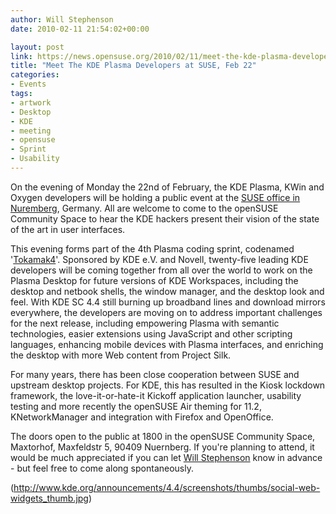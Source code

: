 ```yaml
---
author: Will Stephenson
date: 2010-02-11 21:54:02+00:00

layout: post
link: https://news.opensuse.org/2010/02/11/meet-the-kde-plasma-developers-at-suse-feb-22/
title: "Meet The KDE Plasma Developers at SUSE, Feb 22"
categories:
- Events
tags:
- artwork
- Desktop
- KDE
- meeting
- opensuse
- Sprint
- Usability
---
```

On the evening of Monday the 22nd of February, the KDE Plasma, KWin and Oxygen developers will be holding a public event at the [SUSE office in Nuremberg](http://www.novell.com/de-de/company/contact/gs-nuernberg/), Germany.  All are welcome to come to the openSUSE Community Space to hear the KDE hackers present their vision of the state of the art in user interfaces.

This evening forms part of the 4th Plasma coding sprint, codenamed '[Tokamak4](http://techbase.kde.org/Projects/Plasma/Tokamak4)'.  Sponsored by KDE e.V. and Novell, twenty-five leading KDE developers will be coming together from all over the world to work on the Plasma Desktop for future versions of KDE Workspaces, including the desktop and netbook shells, the window manager, and the desktop look and feel.  With KDE SC 4.4 still burning up broadband lines and download mirrors everywhere, the developers are moving on to address important challenges for the next release, including empowering Plasma with semantic technologies, easier extensions using JavaScript and other scripting languages, enhancing mobile devices with Plasma interfaces, and enriching the desktop with more Web content from Project Silk.

For many years, there has been close cooperation between SUSE and upstream desktop projects.  For KDE, this has resulted in the Kiosk lockdown framework, the love-it-or-hate-it Kickoff application launcher, usability testing and more recently the openSUSE Air theming for 11.2, KNetworkManager and integration with Firefox and OpenOffice.

The doors open to the public at 1800 in the openSUSE Community Space, Maxtorhof, Maxfeldstr 5, 90409 Nuernberg.  If you're planning to attend, it would be much appreciated if you can let [Will Stephenson](mailto:wstephenson@novell.com) know in advance - but feel free to come along spontaneously.

(http://www.kde.org/announcements/4.4/screenshots/thumbs/social-web-widgets_thumb.jpg)		
